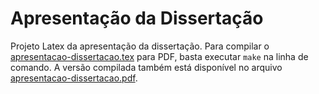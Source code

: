 # Apresentação da Dissertação

Projeto Latex da apresentação da dissertação. 
Para compilar o [apresentacao-dissertacao.tex](apresentacao-dissertacao.tex) para PDF, basta executar `make` na linha de comando. 
A versão compilada também está disponível no arquivo [apresentacao-dissertacao.pdf](apresentacao-dissertacao.pdf).

